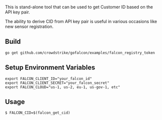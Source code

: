 This is stand-alone tool that can be used to get Customer ID based on the API key pair.

The ability to derive CID from API key pair is useful in various occasions like new sensor registration. 

## Build
```
go get github.com/crowdstrike/gofalcon/examples/falcon_registry_token
```

## Setup Environment Variables
```
export FALCON_CLIENT_ID="your_falcon_id"
export FALCON_CLIENT_SECRET="your_falcon_secret"
export FALCON_CLOUD="us-1, us-2, eu-1, us-gov-1, etc"
```

## Usage
```
$ FALCON_CID=$(falcon_get_cid)
```
